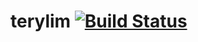 # terylim [![Build Status](https://travis-ci.org/kumabotz/terylim.svg)](https://travis-ci.org/kumabotz/terylim)
